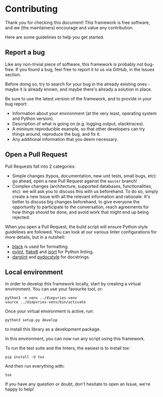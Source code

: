 # Contributing

Thank you for checking this document! This framework is free software, and we (the
maintainers) encourage and value any contribution.

Here are some guidelines to help you get started.

## Report a bug

Like any non-trivial piece of software, this framework is probably not bug-free. If you
found a bug, feel free to report it to us via GitHub, in the Issues section.

Before doing so, try to search for your bug in the already existing ones - maybe it is
already known, and maybe there's already a solution in place.

Be sure to use the latest version of the framework, and to provide in your bug report:

- Information about your environment (at the very least, operating system and Python
  version).
- Description of what is going on (e.g. logging output, stacktraces).
- A mininum reproducible example, so that other developers can try things around,
  reproduce the bug, and fix it.
- Any additional information that you deem necessary.

## Open a Pull Request

Pull Requests fall into 2 categories:

- Simple changes (typos, documentation, new unit tests, small bugs, etc): go ahead, open
  a new Pull Request against the `master` branch!
- Complex changes (architecture, supported databases, functionalities, etc): we will ask
  you to discuss this with us beforehand. To do so, simply create a new Issue with all
  the relevant information and rationale. It's better to discuss big changes beforehand,
  to give everyone the opportunity to participate to the conversation, reach agreements
  for how things should be done, and avoid work that might end up being rejected.

When you open a Pull Request, the build script will ensure Python style guidelines are
followed. You can look at our various linter configurations for more details, but in a
nutshell:

- [black](https://black.readthedocs.io/en/stable/) is used for formatting.
- [pylint](https://www.pylint.org/), [flake8](https://flake8.pycqa.org/en/latest/) and
  [isort](https://pycqa.github.io/isort/) for Python linting.
- [darglint](https://github.com/terrencepreilly/darglint) and
  [pydocstyle](http://www.pydocstyle.org/en/stable/) for docstrings.

## Local environment

In order to develop this framework locally, start by creating a virtual environment. You
can use your favourite tool, or:

```shell
python3 -m venv ../diepvries-venv
source ../diepvries-venv/bin/activate
```

Once your virtual environment is active, run:

```shell
python3 setup.py develop
```

to install this library as a development package.

In this environment, you can now run any script using this framework.

To run the test suite and the linters, the easiest is to install tox:

```shell
pip install -U tox
```

And then run everything with:

```shell
tox
```

If you have any question or doubt, don't hesitate to open an Issue, we're happy to help!
